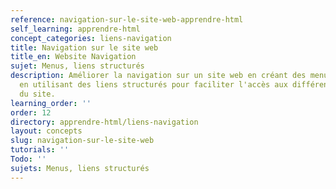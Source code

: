 ```yaml
---
reference: navigation-sur-le-site-web-apprendre-html
self_learning: apprendre-html
concept_categories: liens-navigation
title: Navigation sur le site web
title_en: Website Navigation
sujet: Menus, liens structurés
description: Améliorer la navigation sur un site web en créant des menus clairs et
  en utilisant des liens structurés pour faciliter l'accès aux différentes sections
  du site.
learning_order: ''
order: 12
directory: apprendre-html/liens-navigation
layout: concepts
slug: navigation-sur-le-site-web
tutorials: ''
Todo: ''
sujets: Menus, liens structurés
---
```

